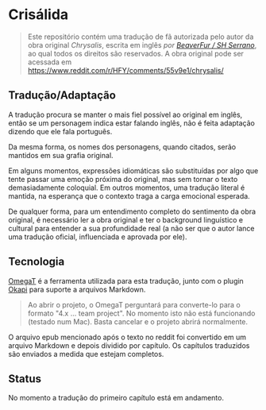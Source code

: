 # Crisálida

> Este repositório contém uma tradução de fã autorizada pelo autor da obra original *Chrysalis*, escrita em inglês *por [BeaverFur / SH Serrano](https://www.reddit.com/user/BeaverFur)*, ao qual todos os direitos são reservados. A obra original pode ser acessada em https://www.reddit.com/r/HFY/comments/55v9e1/chrysalis/

## Tradução/Adaptação

A tradução procura se manter o mais fiel possível ao original em inglês, então se um personagem indica estar falando inglês, não é feita adaptação dizendo que ele fala português.

Da mesma forma, os nomes dos personagens, quando citados, serão mantidos em sua grafia original.

Em alguns momentos, expressões idiomáticas são substituídas por algo que tente passar uma emoção próxima do original, mas sem tornar o texto demasiadamente coloquial. Em outros momentos, uma tradução literal é mantida, na esperança que o contexto traga a carga emocional esperada.

De qualquer forma, para um entendimento completo do sentimento da obra original, é necessário ler a obra original e ter o background linguístico e cultural para entender a sua profundidade real (a não ser que o autor lance uma tradução oficial, influenciada e aprovada por ele).

## Tecnologia

[OmegaT](https://omegat.org/) é a ferramenta utilizada para esta tradução, junto com o plugin [Okapi](https://okapiframework.org/wiki/index.php?title=Okapi_Filters_Plugin_for_OmegaT) para suporte a arquivos Markdown.

> Ao abrir o projeto, o OmegaT perguntará para converte-lo para o formato "4.x ... team project". No momento isto não está funcionando (testado num Mac). Basta cancelar e o projeto abrirá normalmente.

O arquivo epub mencionado após o texto no reddit foi convertido em um arquivo Markdown e depois dividido por capítulo. Os capítulos traduzidos são enviados a medida que estejam completos.

## Status

No momento a tradução do primeiro capítulo está em andamento.